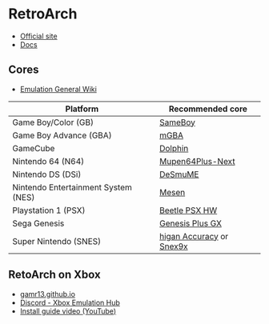 # RetroArch

* [Official site](https://www.libretro.com/)
* [Docs](https://docs.libretro.com/)

## Cores

* [Emulation General Wiki](https://emulation.gametechwiki.com/index.php/Main_Page)

Platform | Recommended core
--- | ---
Game Boy/Color (GB) | [SameBoy](https://docs.libretro.com/library/sameboy/)
Game Boy Advance (GBA) | [mGBA](https://docs.libretro.com/library/mgba/)
GameCube | [Dolphin](https://docs.libretro.com/library/dolphin/)
Nintendo 64 (N64) | [Mupen64Plus-Next](https://docs.libretro.com/library/mupen64plus/)
Nintendo DS (DSi) | [DeSmuME](https://docs.libretro.com/library/desmume/)
Nintendo Entertainment System (NES) | [Mesen](https://docs.libretro.com/library/mesen/)
Playstation 1 (PSX) | [Beetle PSX HW](https://docs.libretro.com/library/beetle_psx_hw/)
Sega Genesis | [Genesis Plus GX](https://docs.libretro.com/library/genesis_plus_gx/)
Super Nintendo (SNES) | [higan Accuracy](https://docs.libretro.com/library/higan_accuracy/) or [Snex9x](https://docs.libretro.com/library/snes9x/)

## RetoArch on Xbox

* [gamr13.github.io](https://gamr13.github.io/)
* [Discord - Xbox Emulation Hub](https://discord.com/channels/1007582798598647889/1007590400220991549)
* [Install guide video (YouTube)](https://www.youtube.com/watch?v=dV9GyKicrAg)
